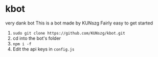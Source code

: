 # kbot
very dank bot
This is a bot made by KUNszg
Fairly easy to get started

1. `sudo git clone https://github.com/KUNszg/kbot.git`
2. cd into the bot's folder
3. `npm i -f`
4. Edit the api keys in `config.js`

